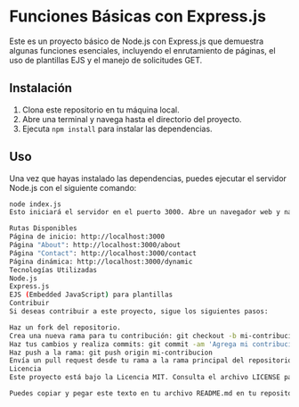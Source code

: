# Funciones Básicas con Express.js

Este es un proyecto básico de Node.js con Express.js que demuestra algunas funciones esenciales, incluyendo el enrutamiento de páginas, el uso de plantillas EJS y el manejo de solicitudes GET.

## Instalación

1. Clona este repositorio en tu máquina local.
2. Abre una terminal y navega hasta el directorio del proyecto.
3. Ejecuta `npm install` para instalar las dependencias.

## Uso

Una vez que hayas instalado las dependencias, puedes ejecutar el servidor Node.js con el siguiente comando:

```bash
node index.js
Esto iniciará el servidor en el puerto 3000. Abre un navegador web y navega a http://localhost:3000 para ver la página de inicio.

Rutas Disponibles
Página de inicio: http://localhost:3000
Página "About": http://localhost:3000/about
Página "Contact": http://localhost:3000/contact
Página dinámica: http://localhost:3000/dynamic
Tecnologías Utilizadas
Node.js
Express.js
EJS (Embedded JavaScript) para plantillas
Contribuir
Si deseas contribuir a este proyecto, sigue los siguientes pasos:

Haz un fork del repositorio.
Crea una nueva rama para tu contribución: git checkout -b mi-contribucion
Haz tus cambios y realiza commits: git commit -am 'Agrega mi contribución'
Haz push a la rama: git push origin mi-contribucion
Envía un pull request desde tu rama a la rama principal del repositorio.
Licencia
Este proyecto está bajo la Licencia MIT. Consulta el archivo LICENSE para más detalles.

Puedes copiar y pegar este texto en tu archivo README.md en tu repositorio de GitHub. Si tienes alguna pregunta o necesitas más ayuda, no dudes en preguntar.

